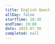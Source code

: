 ```yaml
---
title: English Quest
allDay: false
startTime: 18:30
endTime: 19:00
date: 2025-07-30
completed: null
---
```

